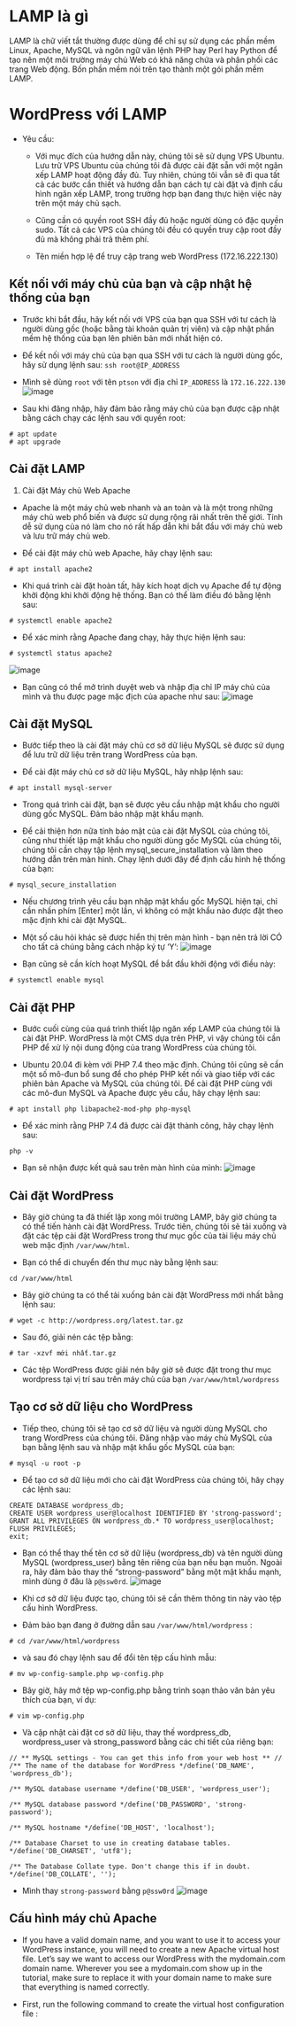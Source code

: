 # LAMP là gì
 LAMP là chữ viết tắt thường được dùng để chỉ sự sử dụng các phần mềm Linux, Apache, MySQL và ngôn ngữ văn lệnh PHP hay Perl hay Python để tạo nên một môi trường máy chủ Web có khả năng chứa và phân phối các trang Web động. Bốn phần mềm nói trên tạo thành một gói phần mềm LAMP.
 # WordPress với LAMP
 * Yêu cầu:

   * Với mục đích của hướng dẫn này, chúng tôi sẽ sử dụng VPS Ubuntu. Lưu trữ VPS Ubuntu của chúng tôi đã được cài đặt sẵn với một ngăn xếp LAMP hoạt động đầy đủ. Tuy nhiên, chúng tôi vẫn sẽ đi qua tất cả các bước cần thiết và hướng dẫn bạn cách tự cài đặt và định cấu hình ngăn xếp LAMP, trong trường hợp bạn đang thực hiện việc này trên một máy chủ sạch.

    * Cũng cần có quyền root SSH đầy đủ hoặc người dùng có đặc quyền sudo. Tất cả các VPS của chúng tôi đều có quyền truy cập root đầy đủ mà không phải trả thêm phí.

    * Tên miền hợp lệ để truy cập trang web WordPress (172.16.222.130)
## Kết nối với máy chủ của bạn và cập nhật hệ thống của bạn
* Trước khi bắt đầu, hãy kết nối với VPS của bạn qua SSH với tư cách là người dùng gốc (hoặc bằng tài khoản quản trị viên) và cập nhật phần mềm hệ thống của bạn lên phiên bản mới nhất hiện có.

* Để kết nối với máy chủ của bạn qua SSH với tư cách là người dùng gốc, hãy sử dụng lệnh sau:
```ssh root@IP_ADDRESS ```
* Mình sẽ dùng `root` với tên `ptson` với địa chỉ `IP_ADDRESS` là `172.16.222.130`
![image](https://user-images.githubusercontent.com/91528234/196365577-8f1470b8-ce85-4e0b-a39a-2e1ed35602a8.png)

* Sau khi đăng nhập, hãy đảm bảo rằng máy chủ của bạn được cập nhật bằng cách chạy các lệnh sau với quyền root:
``` 
# apt update
# apt upgrade 
```
## Cài đặt LAMP
1. Cài đặt Máy chủ Web Apache

* Apache là một máy chủ web nhanh và an toàn và là một trong những máy chủ web phổ biến và được sử dụng rộng rãi nhất trên thế giới. Tính dễ sử dụng của nó làm cho nó rất hấp dẫn khi bắt đầu với máy chủ web và lưu trữ máy chủ web.

* Để cài đặt máy chủ web Apache, hãy chạy lệnh sau:
```
# apt install apache2
```
* Khi quá trình cài đặt hoàn tất, hãy kích hoạt dịch vụ Apache để tự động khởi động khi khởi động hệ thống. Bạn có thể làm điều đó bằng lệnh sau:
```
# systemctl enable apache2
```
* Để xác minh rằng Apache đang chạy, hãy thực hiện lệnh sau:
```
# systemctl status apache2
```
![image](https://user-images.githubusercontent.com/91528234/196366489-10b00c41-46b9-4b76-89e7-0324ef941903.png)
* Bạn cũng có thể mở trình duyệt web và nhập địa chỉ IP máy chủ của mình và thu được page mặc địch của apache như sau:
![image](https://user-images.githubusercontent.com/91528234/196366835-b582859b-8687-41bd-81d3-a7e5a3c60fbb.png)
## Cài đặt MySQL 
* Bước tiếp theo là cài đặt máy chủ cơ sở dữ liệu MySQL sẽ được sử dụng để lưu trữ dữ liệu trên trang WordPress của bạn.

* Để cài đặt máy chủ cơ sở dữ liệu MySQL, hãy nhập lệnh sau:
```
# apt install mysql-server
```
* Trong quá trình cài đặt, bạn sẽ được yêu cầu nhập mật khẩu cho người dùng gốc MySQL. Đảm bảo nhập mật khẩu mạnh.

* Để cải thiện hơn nữa tính bảo mật của cài đặt MySQL của chúng tôi, cũng như thiết lập mật khẩu cho người dùng gốc MySQL của chúng tôi, chúng tôi cần chạy tập lệnh mysql_secure_installation và làm theo hướng dẫn trên màn hình. Chạy lệnh dưới đây để định cấu hình hệ thống của bạn:
```
# mysql_secure_installation
```
* Nếu chương trình yêu cầu bạn nhập mật khẩu gốc MySQL hiện tại, chỉ cần nhấn phím [Enter] một lần, vì không có mật khẩu nào được đặt theo mặc định khi cài đặt MySQL.

* Một số câu hỏi khác sẽ được hiển thị trên màn hình - bạn nên trả lời CÓ cho tất cả chúng bằng cách nhập ký tự ‘Y’:
![image](https://user-images.githubusercontent.com/91528234/196368110-2d06b199-d453-4b61-9f12-eb2277cda27f.png)
* Bạn cũng sẽ cần kích hoạt MySQL để bắt đầu khởi động với điều này:
```
# systemctl enable mysql
```
## Cài đặt PHP
* Bước cuối cùng của quá trình thiết lập ngăn xếp LAMP của chúng tôi là cài đặt PHP. WordPress là một CMS dựa trên PHP, vì vậy chúng tôi cần PHP để xử lý nội dung động của trang WordPress của chúng tôi.

* Ubuntu 20.04 đi kèm với PHP 7.4 theo mặc định. Chúng tôi cũng sẽ cần một số mô-đun bổ sung để cho phép PHP kết nối và giao tiếp với các phiên bản Apache và MySQL của chúng tôi. Để cài đặt PHP cùng với các mô-đun MySQL và Apache được yêu cầu, hãy chạy lệnh sau:
```
# apt install php libapache2-mod-php php-mysql
```
* Để xác minh rằng PHP 7.4 đã được cài đặt thành công, hãy chạy lệnh sau:
```
php -v
```
* Bạn sẽ nhận được kết quả sau trên màn hình của mình:
![image](https://user-images.githubusercontent.com/91528234/196369617-4aeb2061-479e-45b4-ad67-f2744bb57e58.png)
## Cài đặt WordPress

* Bây giờ chúng ta đã thiết lập xong môi trường LAMP, bây giờ chúng ta có thể tiến hành cài đặt WordPress. Trước tiên, chúng tôi sẽ tải xuống và đặt các tệp cài đặt WordPress trong thư mục gốc của tài liệu máy chủ web mặc định `/var/www/html`.

* Bạn có thể di chuyển đến thư mục này bằng lệnh sau:
```
cd /var/www/html
```
* Bây giờ chúng ta có thể tải xuống bản cài đặt WordPress mới nhất bằng lệnh sau:

```
# wget -c http://wordpress.org/latest.tar.gz
```
* Sau đó, giải nén các tệp bằng:
```
# tar -xzvf mới nhất.tar.gz
```
* Các tệp WordPress được giải nén bây giờ sẽ được đặt trong thư mục wordpress tại vị trí sau trên máy chủ của bạn `/var/www/html/wordpress`

## Tạo cơ sở dữ liệu cho WordPress
* Tiếp theo, chúng tôi sẽ tạo cơ sở dữ liệu và người dùng MySQL cho trang WordPress của chúng tôi. Đăng nhập vào máy chủ MySQL của bạn bằng lệnh sau và nhập mật khẩu gốc MySQL của bạn:
```
# mysql -u root -p
```
* Để tạo cơ sở dữ liệu mới cho cài đặt WordPress của chúng tôi, hãy chạy các lệnh sau:
```
CREATE DATABASE wordpress_db;
CREATE USER wordpress_user@localhost IDENTIFIED BY 'strong-password';
GRANT ALL PRIVILEGES ON wordpress_db.* TO wordpress_user@localhost;
FLUSH PRIVILEGES;
exit;
```
* Bạn có thể thay thế tên cơ sở dữ liệu (wordpress_db) và tên người dùng MySQL (wordpress_user) bằng tên riêng của bạn nếu bạn muốn. Ngoài ra, hãy đảm bảo thay thế “strong-password” bằng một mật khẩu mạnh, mình dùng ở đâu là `p@ssw0rd`.
![image](https://user-images.githubusercontent.com/91528234/196373447-fc96b50a-ed3c-442e-a1c0-9f6f5835d6f3.png)


* Khi cơ sở dữ liệu được tạo, chúng tôi sẽ cần thêm thông tin này vào tệp cấu hình WordPress.
* Đảm bảo bạn đang ở đường dẫn sau `/var/www/html/wordpress` :
```
# cd /var/www/html/wordpress
```
* và sau đó chạy lệnh sau để đổi tên tệp cấu hình mẫu:
```
# mv wp-config-sample.php wp-config.php
```
* Bây giờ, hãy mở tệp wp-config.php bằng trình soạn thảo văn bản yêu thích của bạn, ví dụ:
```
# vim wp-config.php
```
* Và cập nhật cài đặt cơ sở dữ liệu, thay thế wordpress_db, wordpress_user và strong_password bằng các chi tiết của riêng bạn:
```
// ** MySQL settings - You can get this info from your web host ** //
/** The name of the database for WordPress */define('DB_NAME', 'wordpress_db');

/** MySQL database username */define('DB_USER', 'wordpress_user');

/** MySQL database password */define('DB_PASSWORD', 'strong-password');

/** MySQL hostname */define('DB_HOST', 'localhost');

/** Database Charset to use in creating database tables. */define('DB_CHARSET', 'utf8');

/** The Database Collate type. Don't change this if in doubt. */define('DB_COLLATE', '');
```
* Mình thay `strong-password` bằng `p@ssw0rd`
![image](https://user-images.githubusercontent.com/91528234/196376806-4fbf01ef-23cb-4c68-aab8-67a966da8d57.png)
## Cấu hình máy chủ Apache
* If you have a valid domain name, and you want to use it to access your WordPress instance, you will need to create a new Apache virtual host file. Let’s say we want to access our WordPress with the mydomain.com domain name. Wherever you see a mydomain.com show up in the tutorial, make sure to replace it with your domain name to make sure that everything is named correctly.

* First, run the following command to create the virtual host configuration file :
```





